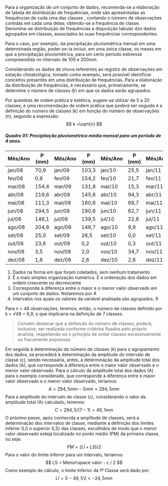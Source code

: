 Para a organização de um conjunto de dados, recomenda-se a elaboração de tabela de distribuição de frequências, onde são apresentadas as frequências de cada uma das classes , contando o número de observações contidas em cada uma delas, obtendo-se a frequência de classe. Denomina-se distribuição de frequências a disposição tabular dos dados agrupados em classes, associados às suas frequências correspondentes. 

Para o caso, por exemplo, da precipitação pluviométrica mensal em uma determinada região, poder-se-ia incluir, em uma única classe, os meses em que a precipitação pluviométrica, para um certo período estivesse compreendida no intervalo de 100 e 200mm.

Considerando os dados de chuva referentes ao registro de observações em estação climatológica, tomado como exemplo, será possível identificar conceitos presentes em uma distribuição de frequências. Para a elaboração da distribuição de frequências, é necessário que, primeiramente, se determine o número de classes (k) em que os dados serão agrupados. 

Por questões de ordem prática e estética, sugere-se utilizar de 5 a 20 classes, e uma recomendação de ordem prática que poderá ser seguida é a definição do número de classes (k) em função do número de observações (n), segundo a expressão: $$ k =\sqrt{n} $$
##### Quadro 01: Precipitação pluviométrica média mensal para um período de 4 anos.

| Mês/Ano | P (mm) | Mês/Ano | P (mm) | Mês/Ano | P (mm) | Mês/Ano | P (mm) |
| ------- | ------ | ------- | ------ | ------- | ------ | ------- | ------ |
| jan/08  | 70,9   | jan/09  | 103,3  | jan/10  | 25,5   | jan/11  | 139,8  |
| fev/08  | 0,9    | fev/09  | 154,2  | fev/10  | 21,7   | fev/11  | 75,9   |
| mar/08  | 154,4  | mar/09  | 131,8  | mar/10  | 15,3   | mar/11  | 89,5   |
| abr/08  | 219,6  | abr/09  | 145,6  | abr/10  | 94,3   | abr/11  | 169,1  |
| mai/08  | 111,3  | mai/09  | 160,6  | mai/10  | 69,7   | mai/11  | 168,9  |
| jun/08  | 294,5  | jun/09  | 190,6  | jun/10  | 62,7   | jun/11  | 194,1  |
| jul/08  | 146,1  | jul/09  | 139,5  | jul/10  | 22,8   | jul/11  | 122,8  |
| ago/08  | 204,8  | ago/09  | 146,7  | ago/10  | 9,9    | ago/11  | 33,8   |
| set/08  | 25,0   | set/09  | 26,5   | set/10  | 0,0    | set/11  | 2,3    |
| out/08  | 23,6   | out/09  | 0,2    | out/10  | 0,3    | out/11  | 5,3    |
| nov/08  | 3,5    | nov/09  | 2,0    | nov/10  | 34,7   | nov/11  | 2,7    |
| dez/08  | 1,8    | dez/09  | 2,6    | dez/10  | 2,6    | dez/11  | 2,6    |
1. Dados na forma em que foram coletados, sem nenhum tratamento
2. É a mais simples organização numérica. É a ordenação dos dados em ordem crescente ou decrescente 
3. Corresponde à diferença entre o maior e o menor valor observado em um conjunto de dados. Notaremos por A 
4. Intervalos nos quais os valores da variável analisada são agrupados. 9 


Para n = 48 observações, teremos, então, o número de classes definido por k = √48 = 6,9, o que implicaria na definição de 7 classes.

>Convém destacar que a definição do número de classes, poderá, inclusive, ser realizada conforme critérios fixados pelo próprio analista, respeitando-se o princípio de evitar classes excessivamente ou fracamente populosas.

Em seguida à determinação do número de classes (k) para o agrupamento dos dados, se procederá à determinação da amplitude do intervalo de classe (c), sendo necessária, antes, a determinação da amplitude total dos dados (A), que corresponde à diferença entre o maior valor observado e o menor valor observado. Para o cálculo da amplitude total dos dados (A) para o exemplo considerado, que corresponde à diferença entre o maior valor observado e o menor valor observado, teríamos: $$ A = 294,5mm - 0mm = 294,5mm $$
Para a amplitude do intervalo de classe (c), considerando o valor da amplitude total (A) calculado, teremos: $$ C = 294,5 / ( 7 -1 ) = 49,1mm $$
O próximo passo, após conhecida a amplitude de classes, será a determinação dos intervalos de classe, mediante a definição dos limites inferior (LI) e superior (LS) das classes, escolhidos de modo que o menor valor observado esteja localizado no ponto médio (PM) da primeira classe, ou seja: $$ PM = ( LI + LS ) / 2 $$
Para o valor do limite inferior para um intervalo, teríamos: $$ LS = Menor\space valor - c / 2 $$
Como exemplo de cálculo, o limite Inferior da 1ª Classe será dado por:$$ LI = 0 - 49,1 / 2 = -24,5mm $$
